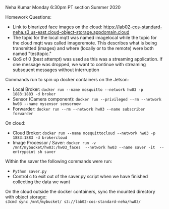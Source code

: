 Neha Kumar
Monday 6:30pm PT section
Summer 2020

Homework Questions:

- Link to binarized face images on the cloud: https://lab02-cos-standard-neha.s3.us-east.cloud-object-storage.appdomain.cloud
- The topic for the local mqtt was named imagelocal while the topic for the cloud mqtt was called imageremote. This describes what is being transmitted (images) and where (locally or to the remote)  were both named "testtopic."
- QoS of 0 (best attempt) was used as this was a streaming application. If one message was dropped, we want to continue with streaming subsquent messages without interruption

Commands run to spin up docker containers on the Jetson:
- Local Broker:  `docker run --name mosquitto --network hw03 -p 1883:1883 -d broker`
- Sensor (Camera component): `docker run --privileged --rm --network hw03 --name mysensor sensornew`
- Forwarder: `docker run --rm --network hw03 --name subscriber forwarder`

On cloud:
- Cloud Broker: `docker run --name mosquittocloud --network hw03 -p 1883:1883 -d brokercloud`
- Image Processor / Saver: `docker run -v /mnt/mybucket/hw03:/hw03_faces  --network hw03 --name saver -it  --entrypoint sh saver`

Within the saver the following commands were run:
- `Python saver.py`
- Control c to exit out of the saver.py script when we have finished collecting the data we want

On the cloud outside the docker containers, sync the mounted directory with object storage:  
`s3cmd sync /mnt/mybucket/ s3://lab02-cos-standard-neha/hw03/`

